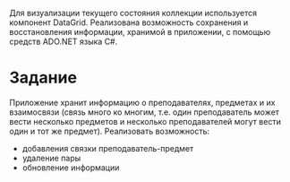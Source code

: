 Для визуализации текущего состояния коллекции используется компонент DataGrid.
Реализована возможность сохранения и восстановления информации, хранимой в
приложении, с помощью средств ADO.NET языка С#.
# Задание
Приложение хранит информацию о преподавателях, предметах
и их взаимосвязи (связь много ко многим, т.е. один преподаватель может вести
несколько предметов и несколько преподавателей могут вести один и тот же
предмет).
Реализовать возможность:
- добавления связки преподаватель-предмет
- удаление пары
- обновление информации
